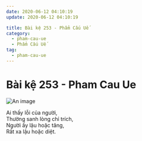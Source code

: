 ```yaml
---
date: 2020-06-12 04:10:19
update: 2020-06-12 04:10:19

title: Bài kệ 253 - Phẩm Cấu Uế
category:
  - pham-cau-ue
  - Phẩm Cấu Uế
tag:
  - pham-cau-ue
---
```


# Bài kệ 253 - Pham Cau Ue

![An image](/img/pham-cau-ue/pham-cau-ue-253.jpg)

Ai thấy lỗi của người,<br>Thường sanh lòng chỉ trích,<br>Người ấy lậu hoặc tăng,<br>Rất xa lậu hoặc diệt.<br>
